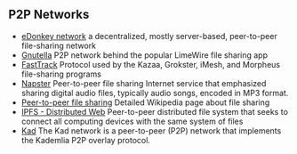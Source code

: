 ## P2P Networks

  * [eDonkey network](https://en.wikipedia.org/wiki/EDonkey_network) a decentralized, mostly server-based, peer-to-peer file-sharing network
  * [Gnutella](https://en.wikipedia.org/wiki/Gnutella) P2P network behind the popular LimeWire file sharing app
  * [FastTrack](https://en.wikipedia.org/wiki/FastTrack) Protocol used by the Kazaa, Grokster, iMesh, and Morpheus file-sharing programs
  * [Napster](https://en.wikipedia.org/wiki/Napster) Peer-to-peer file sharing Internet service that emphasized sharing digital audio files, typically audio songs, encoded in MP3 format.
  * [Peer-to-peer file sharing](https://en.wikipedia.org/wiki/Peer-to-peer_file_sharing) Detailed Wikipedia page about file sharing
  * [IPFS - Distributed Web](https://en.wikipedia.org/wiki/InterPlanetary_File_System) Peer-to-peer distributed file system that seeks to connect all computing devices with the same system of files
  * [Kad](https://en.wikipedia.org/wiki/Kad_network) The Kad network is a peer-to-peer (P2P) network that implements the Kademlia P2P overlay protocol.